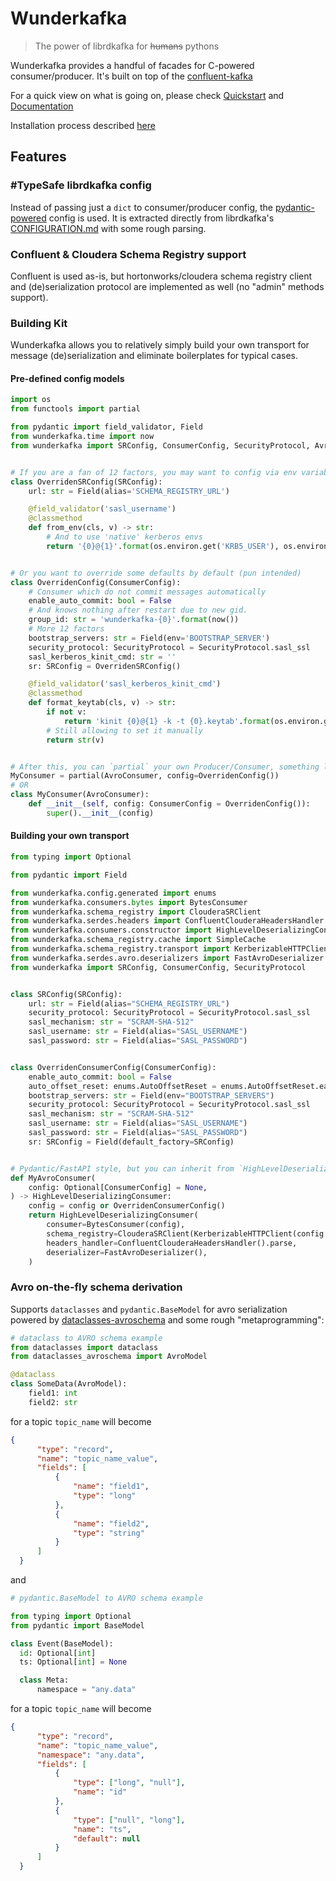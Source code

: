 # Wunderkafka

>The power of librdkafka for <s>humans</s> pythons

Wunderkafka provides a handful of facades for C-powered consumer/producer. It's built on top of the [confluent-kafka](https://pypi.org/project/confluent-kafka/)

For a quick view on what is going on, please check [Quickstart](https://wunderkafka.readthedocs.io/en/stable/pages/quickstart.html) and [Documentation](https://wunderkafka.readthedocs.io/en/stable/)

Installation process described [here](https://wunderkafka.readthedocs.io/en/stable/pages/install.html)

## Features

### #TypeSafe librdkafka config

Instead of passing just a `dict` to consumer/producer config, the [pydantic-powered](https://github.com/marcosschroh/dataclasses-avroschema) config is used. 
It is extracted directly from librdkafka's [CONFIGURATION.md](https://github.com/confluentinc/librdkafka/blob/master/CONFIGURATION.md) with some rough parsing.

### Confluent & Cloudera Schema Registry support

Confluent is used as-is, but hortonworks/cloudera schema registry client and (de)serialization protocol are implemented as well (no "admin" methods support).

### Building Kit

Wunderkafka allows you to relatively simply build your own transport for message (de)serialization and eliminate boilerplates for typical cases.

#### Pre-defined config models
```python
import os
from functools import partial

from pydantic import field_validator, Field
from wunderkafka.time import now
from wunderkafka import SRConfig, ConsumerConfig, SecurityProtocol, AvroConsumer


# If you are a fan of 12 factors, you may want to config via env variables
class OverridenSRConfig(SRConfig):
    url: str = Field(alias='SCHEMA_REGISTRY_URL')

    @field_validator('sasl_username')
    @classmethod
    def from_env(cls, v) -> str:
        # And to use 'native' kerberos envs
        return '{0}@{1}'.format(os.environ.get('KRB5_USER'), os.environ.get('KRB5_REALM'))


# Or you want to override some defaults by default (pun intended)
class OverridenConfig(ConsumerConfig):
    # Consumer which do not commit messages automatically
    enable_auto_commit: bool = False
    # And knows nothing after restart due to new gid.
    group_id: str = 'wunderkafka-{0}'.format(now())
    # More 12 factors
    bootstrap_servers: str = Field(env='BOOTSTRAP_SERVER')
    security_protocol: SecurityProtocol = SecurityProtocol.sasl_ssl
    sasl_kerberos_kinit_cmd: str = ''
    sr: SRConfig = OverridenSRConfig()

    @field_validator('sasl_kerberos_kinit_cmd')
    @classmethod
    def format_keytab(cls, v) -> str:
        if not v:
            return 'kinit {0}@{1} -k -t {0}.keytab'.format(os.environ.get('KRB5_USER'), os.environ.get('KRB5_REALM'))
        # Still allowing to set it manually
        return str(v)


# After this, you can `partial` your own Producer/Consumer, something like...
MyConsumer = partial(AvroConsumer, config=OverridenConfig())
# OR
class MyConsumer(AvroConsumer):
    def __init__(self, config: ConsumerConfig = OverridenConfig()):
        super().__init__(config)
```
#### Building your own transport

```python
from typing import Optional

from pydantic import Field

from wunderkafka.config.generated import enums
from wunderkafka.consumers.bytes import BytesConsumer
from wunderkafka.schema_registry import ClouderaSRClient
from wunderkafka.serdes.headers import ConfluentClouderaHeadersHandler
from wunderkafka.consumers.constructor import HighLevelDeserializingConsumer
from wunderkafka.schema_registry.cache import SimpleCache
from wunderkafka.schema_registry.transport import KerberizableHTTPClient
from wunderkafka.serdes.avro.deserializers import FastAvroDeserializer
from wunderkafka import SRConfig, ConsumerConfig, SecurityProtocol


class SRConfig(SRConfig):
    url: str = Field(alias="SCHEMA_REGISTRY_URL")
    security_protocol: SecurityProtocol = SecurityProtocol.sasl_ssl
    sasl_mechanism: str = "SCRAM-SHA-512"
    sasl_username: str = Field(alias="SASL_USERNAME")
    sasl_password: str = Field(alias="SASL_PASSWORD")


class OverridenConsumerConfig(ConsumerConfig):
    enable_auto_commit: bool = False
    auto_offset_reset: enums.AutoOffsetReset = enums.AutoOffsetReset.earliest
    bootstrap_servers: str = Field(env="BOOTSTRAP_SERVERS")
    security_protocol: SecurityProtocol = SecurityProtocol.sasl_ssl
    sasl_mechanism: str = "SCRAM-SHA-512"
    sasl_username: str = Field(alias="SASL_USERNAME")
    sasl_password: str = Field(alias="SASL_PASSWORD")
    sr: SRConfig = Field(default_factory=SRConfig)


# Pydantic/FastAPI style, but you can inherit from `HighLevelDeserializingConsumer` directly
def MyAvroConsumer(
    config: Optional[ConsumerConfig] = None,
) -> HighLevelDeserializingConsumer:
    config = config or OverridenConsumerConfig()
    return HighLevelDeserializingConsumer(
        consumer=BytesConsumer(config),
        schema_registry=ClouderaSRClient(KerberizableHTTPClient(config.sr), SimpleCache()),
        headers_handler=ConfluentClouderaHeadersHandler().parse,
        deserializer=FastAvroDeserializer(),
    )
```

### Avro on-the-fly schema derivation

Supports `dataclasses` and `pydantic.BaseModel` for avro serialization powered by [dataclasses-avroschema](https://github.com/marcosschroh/dataclasses-avroschema) and some rough "metaprogramming":
```python
# dataclass to AVRO schema example
from dataclasses import dataclass
from dataclasses_avroschema import AvroModel

@dataclass
class SomeData(AvroModel):
    field1: int
    field2: str
```
for a topic `topic_name` will become
```json
{
      "type": "record",
      "name": "topic_name_value",
      "fields": [
          {
              "name": "field1",
              "type": "long"
          },
          {
              "name": "field2",
              "type": "string"
          }
      ]
  }
```
and
```python
# pydantic.BaseModel to AVRO schema example

from typing import Optional
from pydantic import BaseModel 

class Event(BaseModel):
  id: Optional[int]
  ts: Optional[int] = None

  class Meta:
      namespace = "any.data"
```
for a topic `topic_name` will become
```json
{
      "type": "record",
      "name": "topic_name_value",
      "namespace": "any.data",
      "fields": [
          {
              "type": ["long", "null"],
              "name": "id"
          },
          {
              "type": ["null", "long"],
              "name": "ts",
              "default": null
          }
      ]
  }
```
